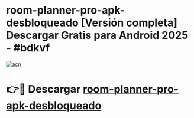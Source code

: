 # room-planner-pro-apk-desbloqueado  [Versión completa] Descargar Gratis para Android 2025 - #bdkvf

[![acn](https://github.com/user-attachments/assets/0f9c940e-d8b0-45ae-aac7-cd30a18b3e1c)](https://apps.freeplayer.one?title=room-planner-pro-apk-desbloqueado&ref=9F)

# 👉🔴 Descargar [room-planner-pro-apk-desbloqueado](https://apps.freeplayer.one?title=room-planner-pro-apk-desbloqueado&ref=9F)